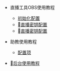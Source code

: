* 直播工具OBS使用教程

  * [初始化配置](zh-cn/quickstart.md)
  * [直播密钥配置](zh-cn/quickstart.md)
  * [直播密钥配置](zh-cn/quickstart.md)
 

* 助教使用教程

  * [配置项](zh-cn/configuration.md)
  

* [后台使用教程](zh-cn/changelog.md)
